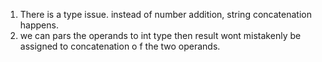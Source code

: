1. There is a type issue. instead of number addition, string concatenation happens.
2. we can pars the operands to int type then result wont mistakenly be assigned to concatenation o f the two operands.
   